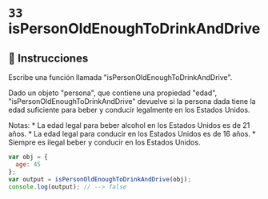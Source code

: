 # `33` isPersonOldEnoughToDrinkAndDrive

## 📝 Instrucciones

Escribe una función llamada "isPersonOldEnoughToDrinkAndDrive".

Dado un objeto "persona", que contiene una propiedad "edad", "isPersonOldEnoughToDrinkAndDrive" devuelve si la persona dada tiene la edad suficiente para beber y conducir legalmente en los Estados Unidos.

Notas: * La edad legal para beber alcohol en los Estados Unidos es de 21 años. * La edad legal para conducir en los Estados Unidos es de 16 años. * Siempre es ilegal beber y conducir en los Estados Unidos.

```Javascript
var obj = {
  age: 45
};
var output = isPersonOldEnoughToDrinkAndDrive(obj);
console.log(output); // --> false
```